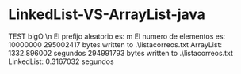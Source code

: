 # LinkedList-VS-ArrayList-java

TEST bigO \n
El prefijo aleatorio es: m 
El numero de elementos es: 10000000 
295002417 bytes written to .\listacorreos.txt 
ArrayList: 1332.896002 segundos 
294991793 bytes written to .\listacorreos.txt 
LinkedList: 0.3167032 segundos
